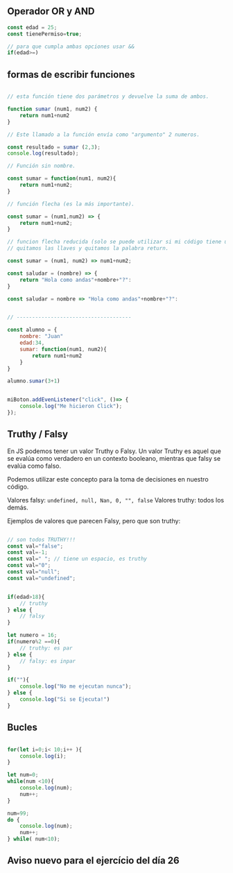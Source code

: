 ## Operador OR y AND

```js
const edad = 25;
const tienePermiso=true;

// para que cumpla ambas opciones usar &&
if(edad>=)


```

## formas de escribir funciones 

```js

// esta función tiene dos parámetros y devuelve la suma de ambos.

function sumar (num1, num2) {
    return num1+num2
}

// Este llamado a la función envía como "argumento" 2 numeros.

const resultado = sumar (2,3);
console.log(resultado);

// Función sin nombre.

const sumar = function(num1, num2){
    return num1+num2;
}

// función flecha (es la más importante).

const sumar = (num1,num2) => {
    return num1+num2;
}

// funcion flecha reducida (solo se puede utilizar si mi código tiene una sola línea).
// quitamos las llaves y quitamos la palabra return.

const sumar = (num1, num2) => num1+num2;

const saludar = (nombre) => {
    return "Hola como andas"+nombre+"?":
}

const saludar = nombre => "Hola como andas"+nombre+"?":


// -------------------------------------

const alumno = {
    nombre: "Juan"
    edad:34,
    sumar: function(num1, num2){
        return num1+num2
    }
}

alumno.sumar(3+1)


miBoton.addEvenListener("click", ()=> {
    console.log("Me hicieron Click");
});

```
## Truthy / Falsy

En JS podemos tener un valor Truthy o Falsy. Un valor Truthy es aquel que se evalúa como verdadero en un contexto booleano, mientras que falsy se evalúa como falso.

Podemos utilizar este concepto para la toma de decisiones en nuestro código.

Valores falsy: `undefined, null, Nan, 0, "", false`
Valores truthy: todos los demás.

Ejemplos de valores que parecen Falsy, pero que son truthy:
```js

// son todos TRUTHY!!!
const val="false";
const val=-1;
const val=" "; // tiene un espacio, es truthy
const val="0";
const val="null";
const val="undefined";

```


```js

if(edad>18){
    // truthy
} else {
    // falsy
}

let numero = 16;
if(numero%2 ==0){
    // truthy: es par
} else {
    // falsy: es inpar
}

if(""){
    console.log("No me ejecutan nunca");
} else {
    console.log("Si se Ejecuta!")
}

```


## Bucles

```js

for(let i=0;i< 10;i++ ){
    console.log(i);
}

let num=0;
while(num <10){
    console.log(num);
    num++;
}

num=99;
do {
    console.log(num);
    num++;
} while( num<10);

```


## Aviso nuevo para el ejercício del día 26